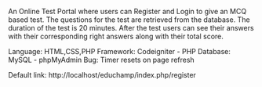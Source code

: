 An Online Test Portal where users can Register and Login to give an MCQ based test. The questions for the test are retrieved from the database. The duration of the test is 20 minutes. After the test users can see their answers with their corresponding right answers along with their total score.

Language: HTML,CSS,PHP
Framework: Codeigniter - PHP
Database: MySQL - phpMyAdmin
Bug: Timer resets on page refresh

Default link: http://localhost/educhamp/index.php/register
